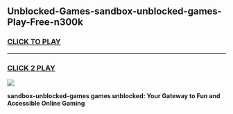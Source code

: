 
## Unblocked-Games-sandbox-unblocked-games-Play-Free-n300k
<h3>
<a href="https://premium76.site?title=sandbox-unblocked-games&ref=18A1">CLICK TO PLAY</a></h3>
<hr>

<h3>
<a href="https://premium76.site?title=sandbox-unblocked-games&ref=18A1">CLICK 2 PLAY</a>
  
</h3>

<a href="https://premium76.site?title=sandbox-unblocked-games&ref=18A1"><img src="https://clearcache.store/games.png"></a>


**sandbox-unblocked-games games unblocked: Your Gateway to Fun and Accessible Online Gaming**
